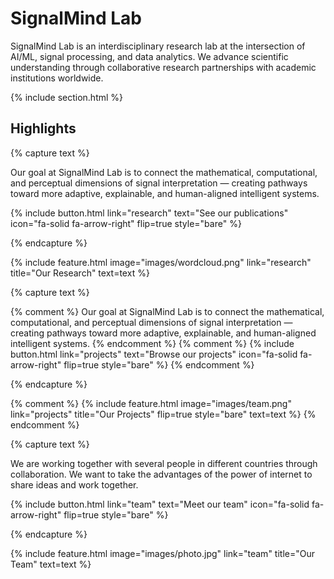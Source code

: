 ---
---

# SignalMind Lab

SignalMind Lab is an interdisciplinary research lab at the intersection of AI/ML, signal processing, and data analytics. We advance scientific understanding through collaborative research partnerships with academic institutions worldwide.

{% include section.html %}

## Highlights

{% capture text %}

Our goal at SignalMind Lab is to connect the mathematical, computational, and perceptual dimensions of signal interpretation — creating pathways toward more adaptive, explainable, and human-aligned intelligent systems.

{%
  include button.html
  link="research"
  text="See our publications"
  icon="fa-solid fa-arrow-right"
  flip=true
  style="bare"
%}

{% endcapture %}

{%
  include feature.html
  image="images/wordcloud.png"
  link="research"
  title="Our Research"
  text=text
%}

{% capture text %}

{% comment %}
Our goal at SignalMind Lab is to connect the mathematical, computational, and perceptual dimensions of signal interpretation — creating pathways toward more adaptive, explainable, and human-aligned intelligent systems.
{% endcomment %}
{% comment %}
{%
  include button.html
  link="projects"
  text="Browse our projects"
  icon="fa-solid fa-arrow-right"
  flip=true
  style="bare"
%}
{% endcomment %}

{% endcapture %}

{% comment %}
{%
  include feature.html
  image="images/team.png"
  link="projects"
  title="Our Projects"
  flip=true
  style="bare"
  text=text
%}
{% endcomment %}

{% capture text %}

We are working together with several people in different countries through collaboration. We want to take the advantages of the power of internet to share ideas and work together.

{%
  include button.html
  link="team"
  text="Meet our team"
  icon="fa-solid fa-arrow-right"
  flip=true
  style="bare"
%}

{% endcapture %}

{%
  include feature.html
  image="images/photo.jpg"
  link="team"
  title="Our Team"
  text=text
%}
